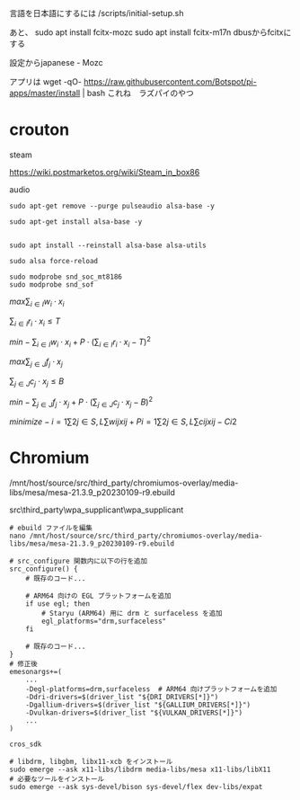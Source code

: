 言語を日本語にするには
/scripts/initial-setup.sh

あと、
sudo apt install fcitx-mozc
sudo apt install fcitx-m17n
dbusからfcitxにする

設定からjapanese - Mozc

アプリは
wget -qO- https://raw.githubusercontent.com/Botspot/pi-apps/master/install | bash
これね　ラズパイのやつ


# crouton

steam

https://wiki.postmarketos.org/wiki/Steam_in_box86

audio

```
sudo apt-get remove --purge pulseaudio alsa-base -y

sudo apt-get install alsa-base -y


sudo apt install --reinstall alsa-base alsa-utils

sudo alsa force-reload

sudo modprobe snd_soc_mt8186
sudo modprobe snd_sof

```


$max ∑_{i∈I} w_i ⋅ x_i$

$∑_{i∈I} r_i ⋅ x_i ≤ T$

$min -∑_{i∈I} w_i ⋅ x_i + P ⋅ (∑_{i∈I} r_i ⋅ x_i - T)^2$

$max ∑_{j∈J} f_j ⋅ x_j$

$∑_{j∈J} c_j ⋅ x_j ≤ B$

$min -∑_{j∈J} f_j ⋅ x_j + P ⋅ (∑_{j∈J} c_j ⋅ x_j - B)^2$


$minimize−i=1∑2​j∈{S,L}∑​wij​xij​+Pi=1∑2​​j∈{S,L}∑​cij​xij​−Ci​​2$



# Chromium

/mnt/host/source/src/third_party/chromiumos-overlay/media-libs/mesa/mesa-21.3.9_p20230109-r9.ebuild

src\third_party\wpa_supplicant\wpa_supplicant

```
# ebuild ファイルを編集
nano /mnt/host/source/src/third_party/chromiumos-overlay/media-libs/mesa/mesa-21.3.9_p20230109-r9.ebuild

# src_configure 関数内に以下の行を追加
src_configure() {
    # 既存のコード...

    # ARM64 向けの EGL プラットフォームを追加
    if use egl; then
        # Staryu (ARM64) 用に drm と surfaceless を追加
        egl_platforms="drm,surfaceless"
    fi

    # 既存のコード...
}
# 修正後
emesonargs+=(
    ...
    -Degl-platforms=drm,surfaceless  # ARM64 向けプラットフォームを追加
    -Ddri-drivers=$(driver_list "${DRI_DRIVERS[*]}")
    -Dgallium-drivers=$(driver_list "${GALLIUM_DRIVERS[*]}")
    -Dvulkan-drivers=$(driver_list "${VULKAN_DRIVERS[*]}")
    ...
)

cros_sdk

# libdrm, libgbm, libx11-xcb をインストール
sudo emerge --ask x11-libs/libdrm media-libs/mesa x11-libs/libX11
# 必要なツールをインストール
sudo emerge --ask sys-devel/bison sys-devel/flex dev-libs/expat
```
